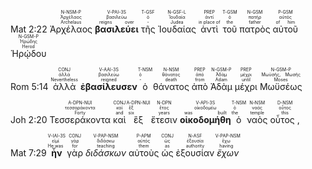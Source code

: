 <rt>Mat 2:22</rt>  <RUBY><ruby><ruby>Ἀρχέλαος<rt>Archelaus</rt></ruby><rt>Ἀρχέλαος</rt></ruby><rt>N-NSM-P</rt></RUBY> <RUBY><ruby><ruby><strong>βασιλεύει</strong><rt>reigns over</rt></ruby><rt>βασιλεύω</rt></ruby><rt>V-PAI-3S</rt></RUBY> <RUBY><ruby><ruby>τῆς<rt>-</rt></ruby><rt>ὁ</rt></ruby><rt>T-GSF</rt></RUBY> <RUBY><ruby><ruby>Ἰουδαίας<rt>Judea</rt></ruby><rt>Ἰουδαία</rt></ruby><rt>N-GSF-L</rt></RUBY> <RUBY><ruby><ruby>ἀντὶ<rt>in place of</rt></ruby><rt>ἀντί</rt></ruby><rt>PREP</rt></RUBY> <RUBY><ruby><ruby>τοῦ<rt>the</rt></ruby><rt>ὁ</rt></ruby><rt>T-GSM</rt></RUBY> <RUBY><ruby><ruby>πατρὸς<rt>father</rt></ruby><rt>πατήρ</rt></ruby><rt>N-GSM</rt></RUBY> <RUBY><ruby><ruby>αὐτοῦ<rt>of him</rt></ruby><rt>αὐτός</rt></ruby><rt>P-GSM</rt></RUBY> <RUBY><ruby><ruby>Ἡρῴδου<rt>Herod</rt></ruby><rt>Ἡρώδης</rt></ruby><rt>N-GSM-P</rt></RUBY> 

<rt>Rom 5:14</rt> <RUBY><ruby><ruby>ἀλλὰ<rt>Nevertheless</rt></ruby><rt>ἀλλά</rt></ruby><rt>CONJ</rt></RUBY> <RUBY><ruby><ruby><strong>ἐβασίλευσεν</strong><rt>reigned</rt></ruby><rt>βασιλεύω</rt></ruby><rt>V-AAI-3S</rt></RUBY> <RUBY><ruby><ruby>ὁ<rt>-</rt></ruby><rt>ὁ</rt></ruby><rt>T-NSM</rt></RUBY> <RUBY><ruby><ruby>θάνατος<rt>death</rt></ruby><rt>θάνατος</rt></ruby><rt>N-NSM</rt></RUBY> <RUBY><ruby><ruby>ἀπὸ<rt>from</rt></ruby><rt>ἀπό</rt></ruby><rt>PREP</rt></RUBY> <RUBY><ruby><ruby>Ἀδὰμ<rt>Adam</rt></ruby><rt>Ἀδάμ</rt></ruby><rt>N-GSM-P</rt></RUBY> <RUBY><ruby><ruby>μέχρι<rt>until</rt></ruby><rt>μέχρι</rt></ruby><rt>PREP</rt></RUBY> <RUBY><ruby><ruby>Μωϋσέως<rt>Moses</rt></ruby><rt>Μωϋσῆς, Μωσῆς</rt></ruby><rt>N-GSM-P</rt></RUBY> 


<rt>Joh 2:20</rt>  <RUBY><ruby><ruby>Τεσσεράκοντα<rt>Forty</rt></ruby><rt>τεσσαράκοντα</rt></ruby><rt>A-DPN-NUI</rt></RUBY> <RUBY><ruby><ruby>καὶ<rt>and</rt></ruby><rt>καί</rt></ruby><rt>CONJ</rt></RUBY> <RUBY><ruby><ruby>ἓξ<rt>six</rt></ruby><rt>ἕξ</rt></ruby><rt>A-DPN-NUI</rt></RUBY> <RUBY><ruby><ruby>ἔτεσιν<rt>years</rt></ruby><rt>ἔτος</rt></ruby><rt>N-DPN</rt></RUBY> <RUBY><ruby><ruby><strong>οἰκοδομήθη</strong><rt>was built</rt></ruby><rt>οἰκοδομέω</rt></ruby><rt>V-API-3S</rt></RUBY> <RUBY><ruby><ruby>ὁ<rt>the</rt></ruby><rt>ὁ</rt></ruby><rt>T-NSM</rt></RUBY> <RUBY><ruby><ruby>ναὸς<rt>temple</rt></ruby><rt>ναός</rt></ruby><rt>N-NSM</rt></RUBY> <RUBY><ruby><ruby>οὗτος ,<rt>this</rt></ruby><rt>οὗτος</rt></ruby><rt>D-NSM</rt></RUBY> 

<rt>Mat 7:29</rt> <RUBY><ruby><ruby><strong>ἦν</strong><rt>He was</rt></ruby><rt>εἰμί</rt></ruby><rt>V-IAI-3S</rt></RUBY> <RUBY><ruby><ruby>γὰρ<rt>for</rt></ruby><rt>γάρ</rt></ruby><rt>CONJ</rt></RUBY> <RUBY><ruby><ruby><em>διδάσκων</em><rt>teaching</rt></ruby><rt>διδάσκω</rt></ruby><rt>V-PAP-NSM</rt></RUBY> <RUBY><ruby><ruby>αὐτοὺς<rt>them</rt></ruby><rt>αὐτός</rt></ruby><rt>P-APM</rt></RUBY> <RUBY><ruby><ruby>ὡς<rt>as</rt></ruby><rt>ὡς</rt></ruby><rt>CONJ</rt></RUBY> <RUBY><ruby><ruby>ἐξουσίαν<rt>authority</rt></ruby><rt>ἐξουσία</rt></ruby><rt>N-ASF</rt></RUBY> <RUBY><ruby><ruby><em>ἔχων</em><rt>having</rt></ruby><rt>ἔχω</rt></ruby><rt>V-PAP-NSM</rt></RUBY> 